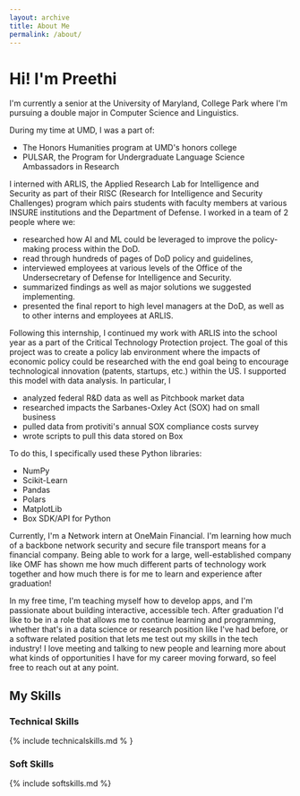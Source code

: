 ```yaml
---
layout: archive
title: About Me
permalink: /about/
---
```


# Hi! I'm Preethi
I'm currently a senior at the University of Maryland, College Park where I'm pursuing a double major in Computer Science and Linguistics.

During my time at UMD, I was a part of:
- The Honors Humanities program at UMD's honors college
- PULSAR, the Program for Undergraduate Language Science Ambassadors in Research

I interned with ARLIS, the Applied Research Lab for Intelligence and Security as part of their RISC (Research for Intelligence and Security Challenges) program which pairs students with faculty members at various INSURE institutions and the Department of Defense. I worked in a team of 2 people where we:

- researched how AI and ML could be leveraged to improve the policy-making process within the DoD. 
- read through hundreds of pages of DoD policy and guidelines, 
- interviewed employees at various levels of the Office of the Undersecretary of Defense for Intelligence and Security. 
- summarized findings as well as major solutions we suggested implementing. 
- presented the final report to high level managers at the DoD, as well as to other interns and employees at ARLIS.

Following this internship, I continued my work with ARLIS into the school year as a part of the Critical Technology Protection project. The goal of this project was to create a policy lab environment where the impacts of economic policy could be researched with the end goal being to encourage technological innovation (patents, startups, etc.) within the US. I supported this model with data analysis. In particular, I

- analyzed federal R&D data as well as Pitchbook market data
- researched impacts the Sarbanes-Oxley Act (SOX) had on small business
- pulled data from protiviti's annual SOX compliance costs survey
- wrote scripts to pull this data stored on Box

To do this, I specifically used these Python libraries:

- NumPy
- Scikit-Learn
- Pandas
- Polars
- MatplotLib
- Box SDK/API for Python

Currently, I'm a Network intern at OneMain Financial. I'm learning how much of a backbone network security and secure file transport means for a financial company. Being able to work for a large, well-established company like OMF has shown me how much different parts of technology work together and how much there is for me to learn and experience after graduation!

In my free time, I'm teaching myself how to develop apps, and I'm passionate about building interactive, accessible tech. After graduation I'd like to be in a role that allows me to continue learning and programming, whether that's in a data science or research position like I've had before, or a software related position that lets me test out my skills in the tech industry! I love meeting and talking to new people and learning more about what kinds of opportunities I have for my career moving forward, so feel free to reach out at any point.

## My Skills
### Technical Skills
{% include technicalskills.md % }
### Soft Skills
{% include softskills.md %}

